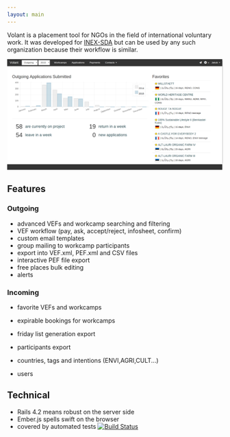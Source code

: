 ```yaml
---
layout: main
---
```


 Volant is a placement tool for NGOs in the field of
 international voluntary work. It was developed
 for [INEX-SDA](http://www.inexsda.cz/en) but
 can be used by any such organization because their workflow
 is similar.


<img src="images/screenshots/dashboard.png" title='Main dashboard'/>


## Features

### Outgoing

- advanced VEFs and workcamp searching and filtering
- VEF workflow  (pay, ask, accept/reject, infosheet, confirm)
- custom email templates
- group mailing to workcamp participants
- export into VEF.xml, PEF.xml and CSV files
- interactive PEF file export
- free places bulk editing
- alerts

### Incoming

- favorite VEFs and workcamps
- expirable bookings for workcamps
- friday list generation export
- participants export


- countries, tags and intentions (ENVI,AGRI,CULT...)
- users



## Technical

- Rails 4.2 means robust on the server side
- Ember.js spells swift on the browser
- covered by automated tests [![Build Status](https://travis-ci.org/HakubJozak/volant.svg?branch=master)](https://travis-ci.org/HakubJozak/volant)




